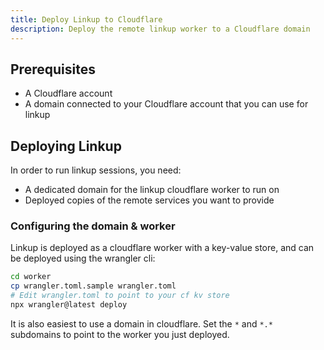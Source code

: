 ```yaml
---
title: Deploy Linkup to Cloudflare
description: Deploy the remote linkup worker to a Cloudflare domain
---
```


## Prerequisites

- A Cloudflare account
- A domain connected to your Cloudflare account that you can use for linkup

## Deploying Linkup

In order to run linkup sessions, you need:

- A dedicated domain for the linkup cloudflare worker to run on
- Deployed copies of the remote services you want to provide

### Configuring the domain & worker

Linkup is deployed as a cloudflare worker with a key-value store, and can be deployed using the wrangler cli:

```sh
cd worker
cp wrangler.toml.sample wrangler.toml
# Edit wrangler.toml to point to your cf kv store
npx wrangler@latest deploy
```

It is also easiest to use a domain in cloudflare. Set the `*` and `*.*` subdomains to point to the worker you just deployed.